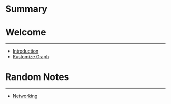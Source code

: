 # Summary

# Welcome

---

- [Introduction](introduction.md)
- [Kustomize Graph](assets/graph.html)


# Random Notes

---

- [Networking](notes/networking.md)
